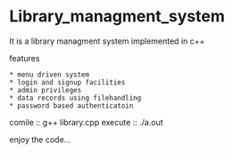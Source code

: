 # Library_managment_system
It is a library managment system implemented in c++

  features

    * menu driven system
    * login and signup facilities
    * admin privileges
    * data records using filehandling
    * password based authenticatoin

  comile  :: g++ library.cpp
  execute :: ./a.out

  enjoy the code...

